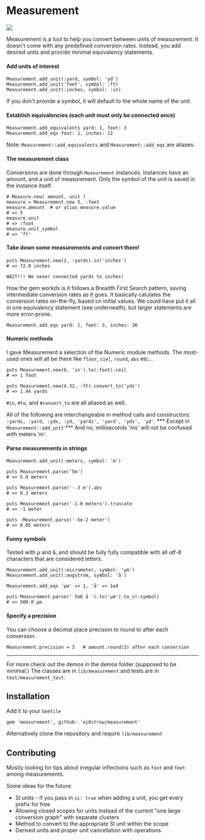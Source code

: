 # Measurement

![](http://www.kingsbathroom.co.uk/news/wp-content/uploads/2012/07/tape-measure.jpg)

Measurement is a tool to help you convert between units of measurement. It doesn't come with any predefined conversion rates. Instead, you add desired units and provide minimal equivalency statements. 

#### Add units of interest

```
Measurement.add_unit(:yard, symbol: 'yd')
Measurement.add_unit('feet', symbol: :ft)
Measurement.add_unit(:inches, symbol: :in)
```

If you don't provide a symbol, it will default to the whole name of the unit. 

#### Establish equivalencies (each unit must only be connected once)

```
Measurement.add_equivalents yard: 1, feet: 3
Measurement.add_eqs foot: 1, inches: 12
```

Note: `Measurement::add_equivalents` and `Measurement::add_eqs` are aliases. 

#### The measurement class

Conversions are done through `Measurement` instances. Instances have an amount, and a unit of measurement. Only the symbol of the unit is saved in the instance itself. 

```
# Measure.new( amount, unit )
measure = Measurement.new 5, :feet
measure.amount  # or alias measure.value
# => 5 
measure.unit   
# => :foot
measure.unit_symbol
# => 'ft'
```

#### Take down some measurements and convert them!

```
puts Measurement.new(2, :yards).in('inches')
# => 72.0 inches
```

`WAIT!!! We never connected yards to inches!` 

How the gem workds is it follows a Breadth First Search pattern, saving intermediate conversion rates as it goes. It basically calulates the conversion rates on-the-fly, based on initial values. We could have put it all in one equivalency statement (see underneath), but larger statements are more error-prone.

```
Measurement.add_eqs yard: 1, feet: 3, inches: 36
```

#### Numeric methods

I gave Measurement a selection of the Numeric module methods. The most-used ones will all be there like `floor`, `ciel`, `round`, `abs` etc...

```
puts Measurement.new(6, 'in').to(:foot).ceil
# => 1 foot
```

```
puts Measurement.new(4.32, :ft).convert_to('yds')
# => 1.44 yards
```

`#in`, `#to`, and `#convert_to` are all aliased as well. 

All of the following are interchangeable in method calls and constructors: `:yards, :yard, :yds, :yd, 'yards', 'yard', 'yds', 'yd'`. \*\*\* Except in `Measurement::add_unit` \*\*\* And no, milliseconds 'ms' will not be confused with meters 'm'. 

#### Parse measurements in strings

```
Measurement.add_unit(:meters, symbol: 'm')

puts Measurement.parse('5m')
# => 5.0 meters

puts Measurement.parse('-.3 m').abs
# => 0.3 meters

puts Measurement.parse('-1.0 meters').truncate
# => -1 meter

puts -Measurement.parse('-5e-2 meter')
# => 0.05 meters
```

#### Funny symbols

Tested with µ and å, and should be fully fully compatible with all utf-8 characters that are considered letters.

```
Measurement.add_unit(:micrometer, symbol: 'µm')
Measurement.add_unit(:angstrom, symbol: 'å')

Measurement.add_eqs 'µm' => 1, 'å' => 1e4

puts Measurement.parse(' 5e6 å ').to('µm').to_s(:symbol)
# => 500.0 µm
```

#### Specify a precision

You can choose a decimal place precision to round to after each conversion. 

```
Measurement.precision = 3   # amount.round(3) after each conversion
```

----

For more check out the demos in the demos folder (supposed to be minimal.) The classes are in `lib/measurement` and tests are in `test/measurement_test`. 

## Installation

Add it to your `Gemfile`

```
gem 'measurement', github: 'aj0strow/measurement'
```

Alternatively clone the repository and require `lib/measurement`

## Contributing

Mostly looking for tips about irregular inflections such as `foot` and `feet` among measurements. 

Some ideas for the future:

- SI units - if you pass in `si: true` when adding a unit, you get every prefix for free
- Allowing closed scopes for units instead of the current "one large conversion graph" with separate clusters 
- Method to convert to the appropriate SI unit within the scope
- Derived units and proper unit cancellation with operations